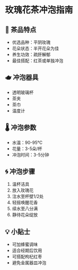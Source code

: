 # 玫瑰花茶冲泡指南

## 🌹 茶品特点
- 优选品种：平阴玫瑰
- 花朵状态：半开花朵为佳
- 养生功效：疏肝解郁
- 最佳搭配：红茶或单独冲泡

## 🫖 冲泡器具
- 透明玻璃杯
- 茶夹
- 茶巾
- 温度计

## 🌡️ 冲泡参数
- 水温：90-95℃
- 花量：3-5朵/杯
- 冲泡时间：3-5分钟

## 🌀 冲泡步骤
1. 温杯洁具
2. 放入玫瑰花
3. 注水至杯壁1/2处
4. 轻摇唤醒花香
5. 续水至八分满
6. 静待花朵绽放

## 💡 小贴士
- 可加蜂蜜调味
- 适合经期后饮用
- 可搭配枸杞红枣
- 避免金属器皿冲泡